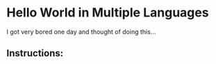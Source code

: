 # Hello World in Multiple Languages

I got very bored one day and thought of doing this...

## Instructions:
